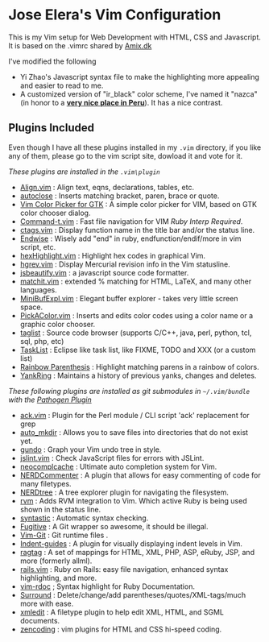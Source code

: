 # Jose Elera's Vim Configuration

This is my Vim setup for Web Development with HTML, CSS and Javascript. It is
based on the .vimrc shared by [Amix.dk](http://amix.dk/blog/post/19486#The-ultimate-Vim-configuration-vimrc)

I've modified the following
* Yi Zhao's Javascript syntax file to make the highlighting more appealing and easier to read to me.
* A customized version of "ir_black" color scheme, I've named it "nazca" (in honor to a [**very nice place in Peru**](http://en.wikipedia.org/wiki/Nazca)). It has a nice contrast.

## Plugins Included

Even though I have all these plugins installed in my `.vim` directory, if you like any of them, please go to the vim script site, dowload it and vote for it.

*These plugins are installed in the `.vim\plugin`*

* [Align.vim](http://www.vim.org/script.php?script_id=294) : Align text, eqns, declarations, tables, etc.
* [autoclose](http://www.vim.org/scripts/script.php?script_id=1849) : Inserts matching bracket, paren, brace or quote.
* [Vim Color Picker for GTK](http://www.vim.org/scripts/script.php?script_id=3224) : A simple color picker for VIM, based on GTK color chooser dialog.
* [Command-t.vim](http://www.vim.org/scripts/script.php?script_id=3025) : Fast file navigation for VIM *Ruby Interp Required*.
* [ctags.vim](http://www.vim.org/scripts/script.php?script_id=610) : Display function name in the title bar and/or the status line.
* [Endwise](http://www.vim.org/scripts/script.php?script_id=2386) : Wisely add "end" in ruby, endfunction/endif/more in vim script, etc.
* [hexHighlight.vim](http://www.vim.org/scripts/script.php?script_id=2937) : Highlight hex codes in graphical Vim.
* [hgrev.vim](http://www.vim.org/scripts/script.php?script_id=3144) : Display Mercurial revision info in the Vim statusline.
* [jsbeautify.vim](http://www.vim.org/scripts/script.php?script_id=2727) : a javascript source code formatter.
* [matchit.vim](http://www.vim.org/scripts/script.php?script_id=39) : extended % matching for HTML, LaTeX, and many other languages.
* [MiniBufExpl.vim](http://www.vim.org/scripts/script.php?script_id=159) : Elegant buffer explorer - takes very little screen space.
* [PickAColor.vim](http://www.vim.org/scripts/script.php?script_id=3026) : Inserts and edits color codes using a color name or a graphic color chooser.
* [taglist](http://www.vim.org/scripts/script.php?script_id=273) : Source code browser (supports C/C++, java, perl, python, tcl, sql, php, etc)
* [TaskList](http://www.vim.org/scripts/script.php?script_id=2607) : Eclipse like task list, like FIXME, TODO and XXX (or a custom list)
* [Rainbow Parenthesis](http://www.vim.org/scripts/script.php?script_id=1230) : Highlight matching parens in a rainbow of colors.
* [YankRing](http://www.vim.org/scripts/script.php?script_id=1234) : Maintains a history of previous yanks, changes and deletes.

*These following plugins are installed as git submodules in `~/.vim/bundle` with the [Pathogen Plugin](http://www.vim.org/scripts/script.php?script_id=2332)*

* [ack.vim](http://www.vim.org/scripts/script.php?script_id=2572) : Plugin for the Perl module / CLI script 'ack' replacement for grep
* [auto_mkdir](http://www.vim.org/scripts/script.php?script_id=3352) : Allows you to save files into directories that do not exist yet.
* [gundo](http://sjl.bitbucket.org/gundo.vim/) : Graph your Vim undo tree in style.
* [jslint.vim](http://www.vim.org/scripts/script.php?script_id=2729) : Check JavaScript files for errors with JSLint.
* [neocomplcache](http://www.vim.org/scripts/script.php?script_id=2620) : Ultimate auto completion system for Vim.
* [NERDCommenter](http://www.vim.org/scripts/script.php?script_id=1218) : A plugin that allows for easy commenting of code for many filetypes.
* [NERDtree](http://www.vim.org/scripts/script.php?script_id=1658) : A tree explorer plugin for navigating the filesystem.
* [rvm](http://www.vim.org/scripts/script.php?script_id=3134) : Adds RVM integration to Vim. Which active Ruby is being used shown in the status line.
* [syntastic](http://www.vim.org/scripts/script.php?script_id=2736) : Automatic syntax checking.
* [Fugitive](http://www.vim.org/scripts/script.php?script_id=2975) : A Git wrapper so awesome, it should be illegal.
* [Vim-Git](http://www.vim.org/scripts/script.php?script_id=1654) : Git runtime files .
* [Indent-guides](http://www.vim.org/scripts/script.php?script_id=3361) : A plugin for visually displaying indent levels in Vim.
* [ragtag](http://www.vim.org/scripts/script.php?script_id=1896) : A set of mappings for HTML, XML, PHP, ASP, eRuby, JSP, and more (formerly allml).
* [rails.vim](http://www.vim.org/scripts/script.php?script_id=1567) : Ruby on Rails: easy file navigation, enhanced syntax highlighting, and more.
* [vim-rdoc](http://www.vim.org/scripts/script.php?script_id=2878) ; Syntax highlight for Ruby Documentation.
* [Surround](http://www.vim.org/scripts/script.php?script_id=1697) : Delete/change/add parentheses/quotes/XML-tags/much more with ease.
* [xmledit](http://www.vim.org/scripts/script.php?script_id=301)  : A filetype plugin to help edit XML, HTML, and SGML documents.
* [zencoding](http://www.vim.org/scripts/script.php?script_id=2981) : vim plugins for HTML and CSS hi-speed coding.
